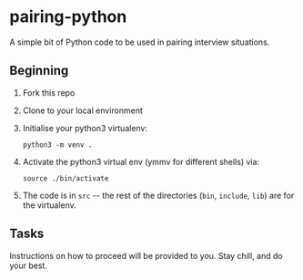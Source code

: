 # pairing-python

A simple bit of Python code to be used in pairing interview situations.

## Beginning

1. Fork this repo
1. Clone to your local environment
1. Initialise your python3 virtualenv:

   ```shell
   python3 -m venv .
   ```

1. Activate the python3 virtual env (ymmv for different shells) via:

   ```shell
   source ./bin/activate
   ```

1. The code is in `src` -- the rest of the directories (`bin`, `include`,
   `lib`) are for the virtualenv.

## Tasks

Instructions on how to proceed will be provided to you. Stay chill, and do your
best.

